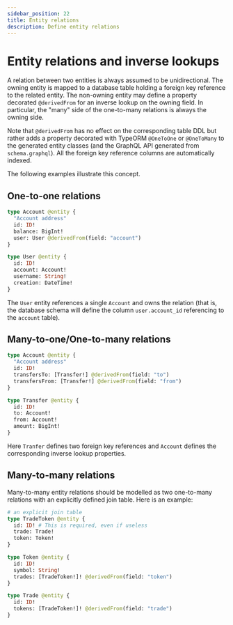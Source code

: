 ```yaml
---
sidebar_position: 22
title: Entity relations
description: Define entity relations
---
```


# Entity relations and inverse lookups

A relation between two entities is always assumed to be unidirectional. The owning entity is mapped to a database table holding a foreign key reference to the related entity. The non-owning entity may define a property decorated `@derivedFrom` for an inverse lookup on the owning field. In particular, the "many" side of the one-to-many relations is always the owning side.

Note that `@derivedFrom` has no effect on the corresponding table DDL but rather adds a property decorated with TypeORM `@OneToOne` or `@OneToMany` to the generated entity classes (and the GraphQL API generated from `schema.graphql`). All the foreign key reference columns are automatically indexed. 

The following examples illustrate this concept.

## One-to-one relations

```graphql
type Account @entity {
  "Account address"
  id: ID!
  balance: BigInt!
  user: User @derivedFrom(field: "account")
}

type User @entity {
  id: ID!
  account: Account!
  username: String!
  creation: DateTime!
}
```

The `User` entity references a single `Account` and owns the relation (that is, the database schema will define the column `user.account_id` referencing to the `account` table).  

## Many-to-one/One-to-many relations

```graphql
type Account @entity {
  "Account address"
  id: ID!
  transfersTo: [Transfer!] @derivedFrom(field: "to")
  transfersFrom: [Transfer!] @derivedFrom(field: "from")
}

type Transfer @entity {
  id: ID!
  to: Account!
  from: Account!
  amount: BigInt! 
}

```

Here `Tranfer` defines two foreign key references and `Account` defines the corresponding inverse lookup properties.

## Many-to-many relations

Many-to-many entity relations should be modelled as two one-to-many relations with an explicitly defined join table. 
Here is an example:

```graphql
# an explicit join table 
type TradeToken @entity {
  id: ID! # This is required, even if useless
  trade: Trade!
  token: Token! 
}

type Token @entity {
  id: ID!
  symbol: String!
  trades: [TradeToken!]! @derivedFrom(field: "token")    
}

type Trade @entity {
  id: ID!
  tokens: [TradeToken!]! @derivedFrom(field: "trade")
}
```